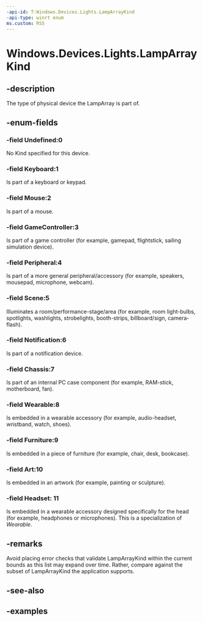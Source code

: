 ```yaml
---
-api-id: T:Windows.Devices.Lights.LampArrayKind
-api-type: winrt enum
ms.custom: RS5
---
```


<!-- Enumeration syntax.
public enum LampArrayKind : int 
-->

# Windows.Devices.Lights.LampArrayKind

## -description

The type of physical device the LampArray is part of.

## -enum-fields

### -field Undefined:0

No Kind specified for this device.

### -field Keyboard:1

Is part of a keyboard or keypad.

### -field Mouse:2

Is part of a mouse.

### -field GameController:3

Is part of a game controller (for example, gamepad, flightstick, sailing simulation device).

### -field Peripheral:4

Is part of a more general peripheral/accessory (for example, speakers, mousepad, microphone, webcam).

### -field Scene:5

Illuminates a room/performance-stage/area (for example, room light-bulbs, spotlights, washlights, strobelights, booth-strips, billboard/sign, camera-flash).

### -field Notification:6

Is part of a notification device.

### -field Chassis:7

Is part of an internal PC case component (for example, RAM-stick, motherboard, fan).

### -field Wearable:8

Is embedded in a wearable accessory (for example, audio-headset, wristband, watch, shoes).

### -field Furniture:9

Is embedded in a piece of furniture (for example, chair, desk, bookcase).

### -field Art:10

Is embedded in an artwork (for example, painting or sculpture).

### -field Headset: 11

Is embedded in a wearable accessory designed specifically for the head (for example, headphones or microphones). This is a specialization of *Wearable*.

## -remarks

Avoid placing error checks that validate LampArrayKind within the current bounds as this list may expand over time. Rather, compare against the subset of LampArrayKind the application supports.

## -see-also

## -examples

